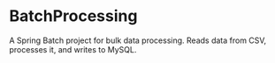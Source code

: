 # BatchProcessing
A Spring Batch project for bulk data processing. Reads data from CSV, processes it, and writes to MySQL.
